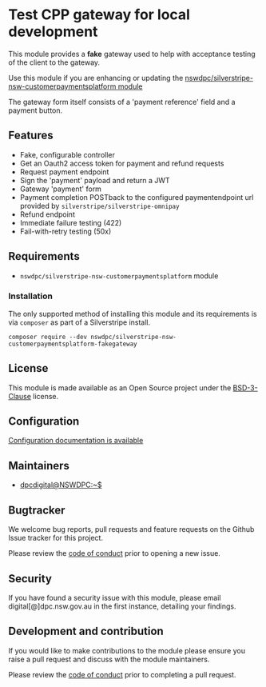 # Test CPP gateway for local development

This module provides a **fake** gateway used to help with acceptance testing of the client to the gateway.

Use this module if you are enhancing or updating the [nswdpc/silverstripe-nsw-customerpaymentsplatform module](https://github.com/nswdpc/silverstripe-nsw-customerpaymentsplatform)

The gateway form itself consists of a 'payment reference' field and a payment button.

## Features

+ Fake, configurable controller
+ Get an Oauth2 access token for payment and refund requests
+ Request payment endpoint
+ Sign the 'payment' payload and return a JWT
+ Gateway 'payment' form
+ Payment completion POSTback to the configured paymentendpoint url provided by `silverstripe/silverstripe-omnipay`
+ Refund endpoint
+ Immediate failure testing (422)
+ Fail-with-retry testing (50x)

## Requirements

+ `nswdpc/silverstripe-nsw-customerpaymentsplatform` module

### Installation

The only supported method of installing this module and its requirements is via `composer` as part of a Silverstripe install.

```shell
composer require --dev nswdpc/silverstripe-nsw-customerpaymentsplatform-fakegateway
```

## License

This module is made available as an Open Source project under the [BSD-3-Clause](./LICENSE.md) license.

## Configuration

[Configuration documentation is available](./docs/en/001_index.md)

## Maintainers

+ [dpcdigital@NSWDPC:~$](https://dpc.nsw.gov.au)


## Bugtracker

We welcome bug reports, pull requests and feature requests on the Github Issue tracker for this project.

Please review the [code of conduct](./code-of-conduct.md) prior to opening a new issue.

## Security

If you have found a security issue with this module, please email digital[@]dpc.nsw.gov.au in the first instance, detailing your findings.

## Development and contribution

If you would like to make contributions to the module please ensure you raise a pull request and discuss with the module maintainers.

Please review the [code of conduct](./code-of-conduct.md) prior to completing a pull request.
